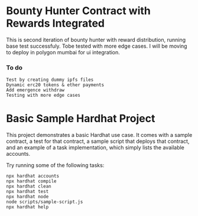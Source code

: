 # Bounty Hunter Contract with Rewards Integrated

This is second iteration of bounty hunter with reward distribution, running base test successfuly. Tobe tested with more edge cases.
I will be moving to deploy in polygon mumbai for ui integration.

### To do

```
Test by creating dummy ipfs files
Dynamic erc20 tokens & ether payments
Add emergence withdraw
Testing with more edge cases
```

# Basic Sample Hardhat Project

This project demonstrates a basic Hardhat use case. It comes with a sample contract, a test for that contract, a sample script that deploys that contract, and an example of a task implementation, which simply lists the available accounts.

Try running some of the following tasks:

```shell
npx hardhat accounts
npx hardhat compile
npx hardhat clean
npx hardhat test
npx hardhat node
node scripts/sample-script.js
npx hardhat help
```
